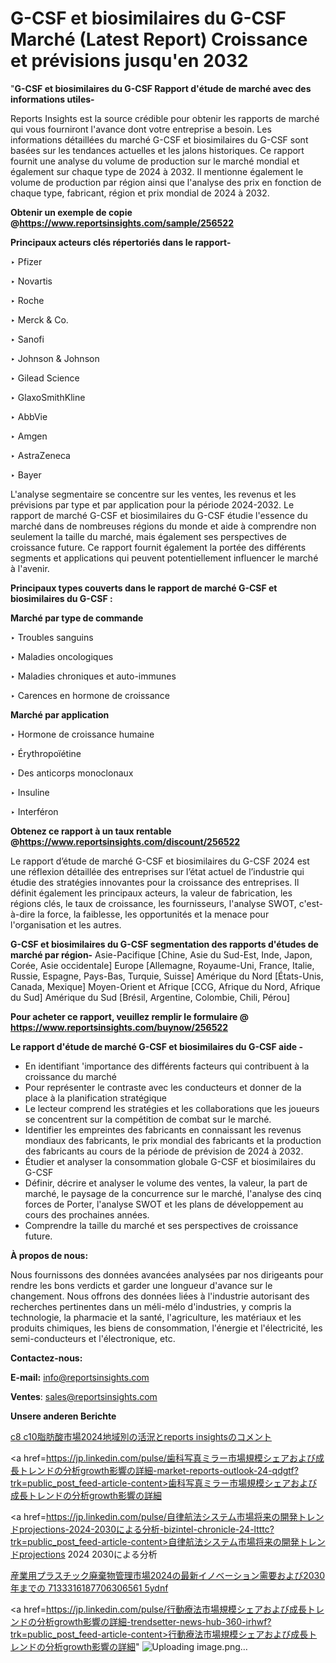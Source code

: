 # G-CSF et biosimilaires du G-CSF Marché (Latest Report) Croissance et prévisions jusqu'en 2032

"<strong>G-CSF et biosimilaires du G-CSF Rapport d'étude de marché avec des informations utiles-</strong>

Reports Insights est la source crédible pour obtenir les rapports de marché qui vous fourniront l'avance dont votre entreprise a besoin. Les informations détaillées du marché G-CSF et biosimilaires du G-CSF sont basées sur les tendances actuelles et les jalons historiques. Ce rapport fournit une analyse du volume de production sur le marché mondial et également sur chaque type de 2024 à 2032. Il mentionne également le volume de production par région ainsi que l'analyse des prix en fonction de chaque type, fabricant, région et prix mondial de 2024 à 2032.

<strong><b>Obtenir un exemple de copie @</b></strong><a href=https://www.reportsinsights.com/sample/256522><strong><b>https://www.reportsinsights.com/sample/256522</b></strong></a>

<b>Principaux acteurs clés répertoriés dans le rapport-</b>

<b> </b>‣ Pfizer

‣ Novartis

‣ Roche

‣ Merck & Co.

‣ Sanofi

‣ Johnson & Johnson

‣ Gilead Science

‣ GlaxoSmithKline

‣ AbbVie

‣ Amgen

‣ AstraZeneca

‣ Bayer

L'analyse segmentaire se concentre sur les ventes, les revenus et les prévisions par type et par application pour la période 2024-2032. Le rapport de marché G-CSF et biosimilaires du G-CSF étudie l'essence du marché dans de nombreuses régions du monde et aide à comprendre non seulement la taille du marché, mais également ses perspectives de croissance future. Ce rapport fournit également la portée des différents segments et applications qui peuvent potentiellement influencer le marché à l'avenir.

<strong>Principaux types couverts dans le rapport de marché G-CSF et biosimilaires du G-CSF :</strong>

<strong>Marché par type de commande</strong>

‣ Troubles sanguins

‣ Maladies oncologiques

‣ Maladies chroniques et auto-immunes

‣ Carences en hormone de croissance

<strong>Marché par application</strong>

‣ Hormone de croissance humaine

‣ Érythropoïétine

‣ Des anticorps monoclonaux

‣ Insuline

‣ Interféron

<strong><b>Obtenez ce rapport à un taux rentable @</b></strong><a href=https://www.reportsinsights.com/discount/256522><strong><b>https://www.reportsinsights.com/discount/256522</b></strong></a>

Le rapport d’étude de marché G-CSF et biosimilaires du G-CSF 2024 est une réflexion détaillée des entreprises sur l’état actuel de l’industrie qui étudie des stratégies innovantes pour la croissance des entreprises. Il définit également les principaux acteurs, la valeur de fabrication, les régions clés, le taux de croissance, les fournisseurs, l'analyse SWOT, c'est-à-dire la force, la faiblesse, les opportunités et la menace pour l'organisation et les autres.

<strong>G-CSF et biosimilaires du G-CSF segmentation des rapports d'études de marché par région-</strong>
Asie-Pacifique [Chine, Asie du Sud-Est, Inde, Japon, Corée, Asie occidentale]
Europe [Allemagne, Royaume-Uni, France, Italie, Russie, Espagne, Pays-Bas, Turquie, Suisse]
Amérique du Nord [États-Unis, Canada, Mexique]
Moyen-Orient et Afrique [CCG, Afrique du Nord, Afrique du Sud]
Amérique du Sud [Brésil, Argentine, Colombie, Chili, Pérou]

<strong>Pour acheter ce rapport, veuillez remplir le formulaire @   <a href=https://www.reportsinsights.com/buynow/256522>https://www.reportsinsights.com/buynow/256522</a></strong>

<strong>Le rapport d'étude de marché G-CSF et biosimilaires du G-CSF aide -</strong>
<ul>
  <li>En identifiant 'importance des différents facteurs qui contribuent à la croissance du marché</li>
  <li>Pour représenter le contraste avec les conducteurs et donner de la place à la planification stratégique</li>
  <li>Le lecteur comprend les stratégies et les collaborations que les joueurs se concentrent sur la compétition de combat sur le marché.</li>
  <li>Identifier les empreintes des fabricants en connaissant les revenus mondiaux des fabricants, le prix mondial des fabricants et la production des fabricants au cours de la période de prévision de 2024 à 2032.</li>
  <li>Étudier et analyser la consommation globale G-CSF et biosimilaires du G-CSF</li>
  <li>Définir, décrire et analyser le volume des ventes, la valeur, la part de marché, le paysage de la concurrence sur le marché, l'analyse des cinq forces de Porter, l'analyse SWOT et les plans de développement au cours des prochaines années.</li>
  <li>Comprendre la taille du marché et ses perspectives de croissance future.</li>
</ul>
<strong>À propos de nous:</strong>

Nous fournissons des données avancées analysées par nos dirigeants pour rendre les bons verdicts et garder une longueur d'avance sur le changement. Nous offrons des données liées à l'industrie autorisant des recherches pertinentes dans un méli-mélo d'industries, y compris la technologie, la pharmacie et la santé, l'agriculture, les matériaux et les produits chimiques, les biens de consommation, l'énergie et l'électricité, les semi-conducteurs et l'électronique, etc.

<strong>Contactez-nous:</strong>

<strong>E-mail:</strong> <a href=mailto:info@reportsinsights.com>info@reportsinsights.com</a>

<strong>Ventes</strong>: <a href=mailto:sales@reportsinsights.com>sales@reportsinsights.com</a>

<strong>Unsere anderen Berichte</strong>

<a href=https://www.linkedin.com/pulse/c8-c10脂肪酸市場2024地域別の活況とreports-insightsのコメント-reports-insights-expert-mjonf/>c8 c10脂肪酸市場2024地域別の活況とreports insightsのコメント</a>

<a href=https://jp.linkedin.com/pulse/歯科写真ミラー市場規模シェアおよび成長トレンドの分析growth影響の詳細-market-reports-outlook-24-qdgtf?trk=public_post_feed-article-content>歯科写真ミラー市場規模シェアおよび成長トレンドの分析growth影響の詳細</a>

<a href=https://jp.linkedin.com/pulse/自律航法システム市場将来の開発トレンドprojections-2024-2030による分析-bizintel-chronicle-24-ltttc?trk=public_post_feed-article-content>自律航法システム市場将来の開発トレンドprojections 2024 2030による分析</a>

<a href=https://www.linkedin.com/pulse/産業用プラスチック廃棄物管理市場2024の最新イノベーション需要および2030年までの-7133316187706306561-5ydnf/>産業用プラスチック廃棄物管理市場2024の最新イノベーション需要および2030年までの 7133316187706306561 5ydnf</a>

<a href=https://jp.linkedin.com/pulse/行動療法市場規模シェアおよび成長トレンドの分析growth影響の詳細-trendsetter-news-hub-360-irhwf?trk=public_post_feed-article-content>行動療法市場規模シェアおよび成長トレンドの分析growth影響の詳細</a>"
![Uploading image.png…]()
